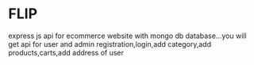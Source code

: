 # FLIP
express js api for ecommerce website with mongo db database...you will get api for user and admin registration,login,add category,add products,carts,add address of user
